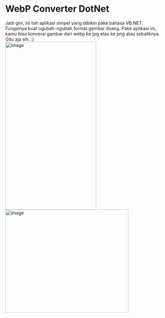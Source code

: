 # WebP Converter DotNet
Jadi gini, ini tuh aplikasi simpel yang dibikin pake bahasa VB.NET. Fungsinya buat ngubah-ngubah format gambar doang.
Pake aplikasi ini, kamu bisa konversi gambar dari webp ke jpg atau ke png atau sebaliknya. Gitu aja sih. :)
<br>
<img width="286" height="527" alt="image" src="https://github.com/user-attachments/assets/d38360e0-f725-41a7-a735-0e7faa774258" />
<img width="388" height="325" alt="image" src="https://github.com/user-attachments/assets/83c7173a-4921-4912-b93e-e5e1f6d380d2" />
